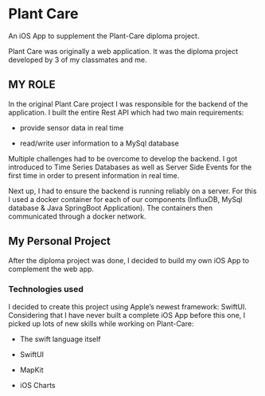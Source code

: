 # Plant Care
An iOS App to supplement the Plant-Care diploma project.

Plant Care was originally a web application. It was the diploma project developed by 3 of my classmates and me.

## MY ROLE
In the original Plant Care project I was responsible for the backend of the application. I built the entire Rest API which had two main requirements:

 - provide sensor data in real time

 - read/write user information to a MySql database

Multiple challenges had to be overcome to develop the backend. I got introduced to Time Series Databases as well as Server Side Events for the first time in order to present  information in real time.

Next up, I had to ensure the backend is running reliably on a server. For this I used a docker container for each of our components (InfluxDB, MySql database & Java SpringBoot Application). The containers then communicated through a docker network.

## My Personal Project
After the diploma project was done, I decided to build my own iOS App to complement the web app. 

### Technologies used
I decided to create this project using Apple’s newest framework: SwiftUI. Considering that I have never built a complete iOS App before this one, I picked up lots of new skills while working on Plant-Care:

 - The swift language itself

 - SwiftUI

 - MapKit

 - iOS Charts
